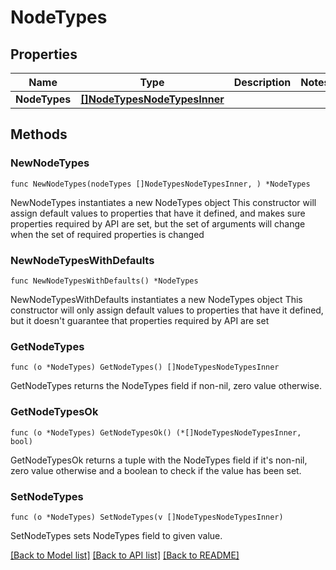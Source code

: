 # NodeTypes

## Properties

Name | Type | Description | Notes
------------ | ------------- | ------------- | -------------
**NodeTypes** | [**[]NodeTypesNodeTypesInner**](NodeTypesNodeTypesInner.md) |  | 

## Methods

### NewNodeTypes

`func NewNodeTypes(nodeTypes []NodeTypesNodeTypesInner, ) *NodeTypes`

NewNodeTypes instantiates a new NodeTypes object
This constructor will assign default values to properties that have it defined,
and makes sure properties required by API are set, but the set of arguments
will change when the set of required properties is changed

### NewNodeTypesWithDefaults

`func NewNodeTypesWithDefaults() *NodeTypes`

NewNodeTypesWithDefaults instantiates a new NodeTypes object
This constructor will only assign default values to properties that have it defined,
but it doesn't guarantee that properties required by API are set

### GetNodeTypes

`func (o *NodeTypes) GetNodeTypes() []NodeTypesNodeTypesInner`

GetNodeTypes returns the NodeTypes field if non-nil, zero value otherwise.

### GetNodeTypesOk

`func (o *NodeTypes) GetNodeTypesOk() (*[]NodeTypesNodeTypesInner, bool)`

GetNodeTypesOk returns a tuple with the NodeTypes field if it's non-nil, zero value otherwise
and a boolean to check if the value has been set.

### SetNodeTypes

`func (o *NodeTypes) SetNodeTypes(v []NodeTypesNodeTypesInner)`

SetNodeTypes sets NodeTypes field to given value.



[[Back to Model list]](../README.md#documentation-for-models) [[Back to API list]](../README.md#documentation-for-api-endpoints) [[Back to README]](../README.md)


